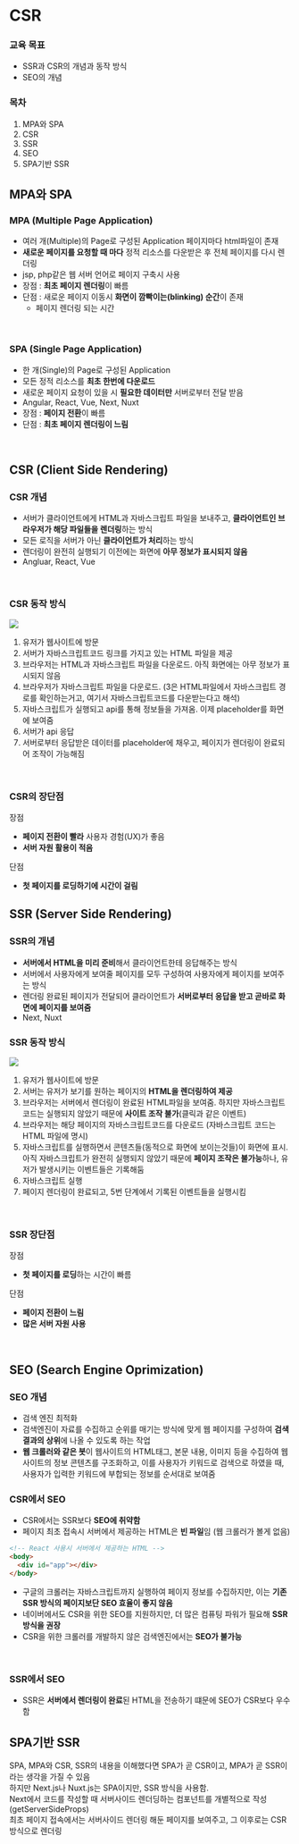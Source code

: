 # CSR

### 교육 목표

- SSR과 CSR의 개념과 동작 방식
- SEO의 개념

### 목차

1. MPA와 SPA
2. CSR
3. SSR
4. SEO
5. SPA기반 SSR

## MPA와 SPA

### MPA (Multiple Page Application)

- 여러 개(Multiple)의 Page로 구성된 Application
  페이지마다 html파일이 존재
- **새로운 페이지를 요청할 때 마다** 정적 리소스를 다운받은 후 전체 페이지를 다시 렌더링
- jsp, php같은 웹 서버 언어로 페이지 구축시 사용
- 장점 : **최초 페이지 렌더링**이 빠름
- 단점 : 새로운 페이지 이동시 **화면이 깜빡이는(blinking) 순간**이 존재
  - 페이지 렌더링 되는 시간

<br>

### SPA (Single Page Application)

- 한 개(Single)의 Page로 구성된 Application
- 모든 정적 리소스를 **최초 한번에 다운로드**
- 새로운 페이지 요청이 있을 시 **필요한 데이터만** 서버로부터 전달 받음
- Angular, React, Vue, Next, Nuxt
- 장점 : **페이지 전환**이 빠름
- 단점 : **최초 페이지 렌더링이 느림**

<br>

## CSR (Client Side Rendering)

### CSR 개념

- 서버가 클라이언트에게 HTML과 자바스크립트 파일을 보내주고, **클라이언트인 브라우저가 해당 파일들을 렌더링**하는 방식
- 모든 로직을 서버가 아닌 **클라이언트가 처리**하는 방식
- 렌더링이 완전히 실행되기 이전에는 화면에 **아무 정보가 표시되지 않음**
- Angluar, React, Vue

<br>

### CSR 동작 방식

<img src="https://img1.daumcdn.net/thumb/R1280x0/?scode=mtistory2&fname=https%3A%2F%2Fblog.kakaocdn.net%2Fdn%2FEk28V%2FbtrFde42IHr%2Fyb4wyWVcsqkV96kkrpS4Z0%2Fimg.png">

1. 유저가 웹사이트에 방문
2. 서버가 자바스크립트코드 링크를 가지고 있는 HTML 파일을 제공
3. 브라우저는 HTML과 자바스크립트 파일을 다운로드. 아직 화면에는 아무 정보가 표시되지 않음
4. 브라우저가 자바스크립트 파일을 다운로드. (3은 HTML파일에서 자바스크립트 경로를 확인하는거고, 여기서 자바스크립트코드를 다운받는다고 해석)
5. 자바스크립트가 실행되고 api를 통해 정보들을 가져옴. 이제 placeholder를 화면에 보여줌
6. 서버가 api 응답
7. 서버로부터 응답받은 데이터를 placeholder에 채우고, 페이지가 렌더링이 완료되어 조작이 가능해짐

<br>

### CSR의 장단점

장점

- **페이지 전환이 빨라** 사용자 경험(UX)가 좋음
- **서버 자원 활용이 적음**

단점

- **첫 페이지를 로딩하기에 시간이 걸림**

## SSR (Server Side Rendering)

### SSR의 개념

- **서버에서 HTML을 미리 준비**해서 클라이언트한테 응답해주는 방식
- 서버에서 사용자에게 보여줄 페이지를 모두 구성하여 사용자에게 페이지를 보여주는 방식
- 렌더링 완료된 페이지가 전달되어 클라이언트가 **서버로부터 응답을 받고 곧바로 화면에 페이지를 보여줌**
- Next, Nuxt

### SSR 동작 방식

<img src="https://img1.daumcdn.net/thumb/R1280x0/?scode=mtistory2&fname=https%3A%2F%2Fblog.kakaocdn.net%2Fdn%2FbhTWQ6%2Fbtr1HhAQnXx%2F9MagapCGjxX8sHRZ0wk3rK%2Fimg.png">

1. 유저가 웹사이트에 방문
2. 서버는 유저가 보기를 원하는 페이지의 **HTML을 렌더링하여 제공**
3. 브라우저는 서버에서 렌더링이 완료된 HTML파일을 보여줌. 하지만 자바스크립트 코드는 실행되지 않았기 때문에 **사이트 조작 불가**(클릭과 같은 이벤트)
4. 브라우저는 해당 페이지의 자바스크립트코드를 다운로드 (자바스크립트 코드는 HTML 파일에 명시)
5. 자바스크립트를 실행하면서 콘텐츠들(동적으로 화면에 보이는것들)이 화면에 표시. 아직 자바스크립트가 완전히 실행되지 않았기 때문에 **페이지 조작은 불가능**하나, 유저가 발생시키는 이벤트들은 기록해둠
6. 자바스크립트 실행
7. 페이지 렌더링이 완료되고, 5번 단계에서 기록된 이벤트들을 실행시킴

<br>

### SSR 장단점

장점

- **첫 페이지를 로딩**하는 시간이 빠름

단점

- **페이지 전환이 느림**
- **많은 서버 자원 사용**

<br>

## SEO (Search Engine Oprimization)

### SEO 개념

- 검색 엔진 최적화
- 검색엔진이 자료를 수집하고 순위를 매기는 방식에 맞게 웹 페이지를 구성하여 **검색 결과의 상위**에 나올 수 있도록 하는 작업
- **웹 크롤러와 같은 봇**이 웹사이트의 HTML태그, 본문 내용, 이미지 등을 수집하여 웹 사이트의 정보 콘텐츠를 구조화하고, 이를 사용자가 키워드로 검색으로 하였을 때, 사용자가 입력한 키워드에 부합되는 정보를 순서대로 보여줌

### CSR에서 SEO

- CSR에서는 SSR보다 **SEO에 취약함**
- 페이지 최초 접속시 서버에서 제공하는 HTML은 **빈 파일**임 (웹 크롤러가 볼게 없음)

```html
<!-- React 사용시 서버에서 제공하는 HTML -->
<body>
  <div id="app"></div>
</body>
```

- 구글의 크롤러는 자바스크립트까지 실행하여 페이지 정보를 수집하지만, 이는 **기존 SSR 방식의 페이지보단 SEO 효율이 좋지 않음**
- 네이버에서도 CSR을 위한 SEO를 지원하지만, 더 많은 컴퓨팅 파워가 필요해 **SSR 방식을 권장**
- CSR을 위한 크롤러를 개발하지 않은 검색엔진에서는 **SEO가 불가능**

<br>

### SSR에서 SEO

- SSR은 **서버에서 렌더링이 완료**된 HTML을 전송하기 떄문에 SEO가 CSR보다 우수함

## SPA기반 SSR

SPA, MPA와 CSR, SSR의 내용을 이해했다면 SPA가 곧 CSR이고, MPA가 곧 SSR이라는 생각을 가질 수 있음
<br>
하지만 Next.js나 Nuxt.js는 SPA이지만, SSR 방식을 사용함.
<br>
Next에서 코드를 작성할 때 서버사이드 렌더딩하는 컴포넌트를 개별적으로 작성 (getServerSideProps)
<br>
최초 페이지 접속에서는 서버사이드 렌더링 해둔 페이지를 보여주고, 그 이후로는 CSR 방식으로 렌더링
